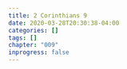 ```yaml
---
title: 2 Corinthians 9
date: 2020-03-28T20:30:38-04:00
categories: []
tags: []
chapter: "009"
inprogress: false
---
```



